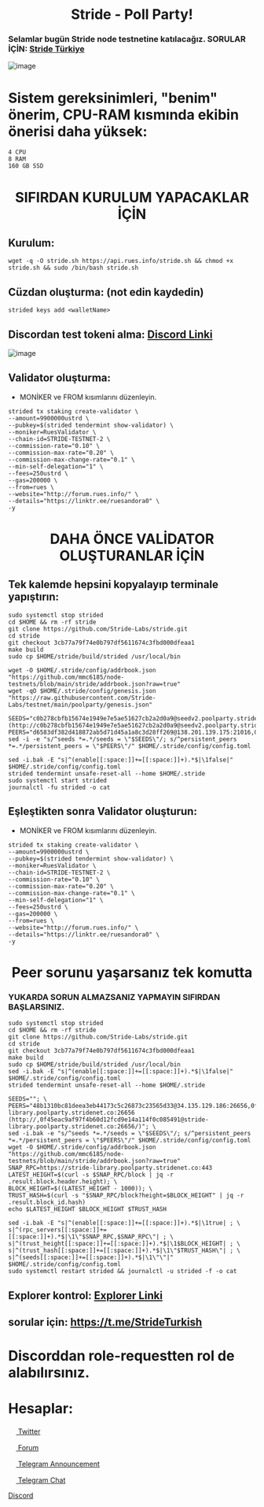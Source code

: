 <h1 align="center">Stride - Poll Party! </h1>

### Selamlar bugün Stride node testnetine katılacağız. SORULAR İÇİN: [Stride Türkiye](https://t.me/StrideTurkish)

![image](https://user-images.githubusercontent.com/101149671/180230551-dbc0d5f0-b087-483f-9e7a-95711a820209.png)


# Sistem gereksinimleri, "benim" önerim, CPU-RAM kısmında ekibin önerisi daha yüksek:

```
4 CPU
8 RAM
160 GB SSD
```

<h1 align="center"> SIFIRDAN KURULUM YAPACAKLAR İÇİN </h1>

## Kurulum:

```
wget -q -O stride.sh https://api.rues.info/stride.sh && chmod +x stride.sh && sudo /bin/bash stride.sh
```

## Cüzdan oluşturma: (not edin kaydedin)
```
strided keys add <walletName>
```

## Discordan test tokeni alma: [Discord Linki](https://discord.gg/npKnCK4q)

![image](https://user-images.githubusercontent.com/101149671/180231116-4eaae21a-184c-4204-a3f1-e7ac945e1455.png)

## Validator oluşturma:

* MONİKER ve FROM kısımlarını düzenleyin.

```
strided tx staking create-validator \
--amount=9900000ustrd \
--pubkey=$(strided tendermint show-validator) \
--moniker=RuesValidator \
--chain-id=STRIDE-TESTNET-2 \
--commission-rate="0.10" \
--commission-max-rate="0.20" \
--commission-max-change-rate="0.1" \
--min-self-delegation="1" \
--fees=250ustrd \
--gas=200000 \
--from=rues \
--website="http://forum.rues.info/" \
--details="https://linktr.ee/ruesandora0" \
-y
```

<h1 align="center"> DAHA ÖNCE VALİDATOR OLUŞTURANLAR İÇİN </h1>


## Tek kalemde hepsini kopyalayıp terminale yapıştırın:

```
sudo systemctl stop strided
cd $HOME && rm -rf stride
git clone https://github.com/Stride-Labs/stride.git
cd stride
git checkout 3cb77a79f74e0b797df5611674c3fbd000dfeaa1
make build
sudo cp $HOME/stride/build/strided /usr/local/bin

wget -O $HOME/.stride/config/addrbook.json "https://github.com/mmc6185/node-testnets/blob/main/stride/addrbook.json?raw=true"
wget -qO $HOME/.stride/config/genesis.json "https://raw.githubusercontent.com/Stride-Labs/testnet/main/poolparty/genesis.json"

SEEDS="c0b278cbfb15674e1949e7e5ae51627cb2a2d0a9@seedv2.poolparty.stridenet.co:26656 (http://c0b278cbfb15674e1949e7e5ae51627cb2a2d0a9@seedv2.poolparty.stridenet.co:26656/)"
PEERS="d6583df382d418872ab5d71d45a1a8c3d28ff269@138.201.139.175:21016,05d7b774620b7afe28bba5fa9e002b436786d4c3@195.201.165.123:20086,d28cfff8b2fe03b597f67c96814fbfd19085b7c3@168.119.124.158:26656,a9687b78c13d39d2f96ec0905c6aa201671f61f0@78.107.234.44:25656,6922feb0ca2eab2be07d60fbfd275319bcd83ec9@77.244.66.222:26656,48b1310bc81deea3eb44173c5c26873c23565d33@34.135.129.186:26656,a3afae256ad780f873f85a0c377da5c8e9c28cb2@54.219.207.30:26656,dd93bd24192d8d3151264424e44b0f213d2334dc@162.55.173.64:26656,d46c3c3de3aacb7c75bbbbf1fe5c168f0c100f26@135.181.131.116:26683,c765007c489ddbcb80249579534e63d7a00407d0@65.108.225.158:22656"
sed -i -e "s/^seeds *=.*/seeds = \"$SEEDS\"/; s/^persistent_peers *=.*/persistent_peers = \"$PEERS\"/" $HOME/.stride/config/config.toml

sed -i.bak -E "s|^(enable[[:space:]]+=[[:space:]]+).*$|\1false|" $HOME/.stride/config/config.toml
strided tendermint unsafe-reset-all --home $HOME/.stride
sudo systemctl start strided
journalctl -fu strided -o cat
```

## Eşleştikten sonra Validator oluşturun:

* MONİKER ve FROM kısımlarını düzenleyin.

```
strided tx staking create-validator \
--amount=9900000ustrd \
--pubkey=$(strided tendermint show-validator) \
--moniker=RuesValidator \
--chain-id=STRIDE-TESTNET-2 \
--commission-rate="0.10" \
--commission-max-rate="0.20" \
--commission-max-change-rate="0.1" \
--min-self-delegation="1" \
--fees=250ustrd \
--gas=200000 \
--from=rues \
--website="http://forum.rues.info/" \
--details="https://linktr.ee/ruesandora0" \
-y
```

<h1 align="center"> Peer sorunu yaşarsanız tek komutta </h1>

### YUKARDA SORUN ALMAZSANIZ YAPMAYIN SIFIRDAN BAŞLARSINIZ.


```
sudo systemctl stop strided
cd $HOME && rm -rf stride
git clone https://github.com/Stride-Labs/stride.git
cd stride
git checkout 3cb77a79f74e0b797df5611674c3fbd000dfeaa1
make build
sudo cp $HOME/stride/build/strided /usr/local/bin
sed -i.bak -E "s|^(enable[[:space:]]+=[[:space:]]+).*$|\1false|" $HOME/.stride/config/config.toml
strided tendermint unsafe-reset-all --home $HOME/.stride

SEEDS=""; \
PEERS="48b1310bc81deea3eb44173c5c26873c23565d33@34.135.129.186:26656,0f45eac9af97f4b60d12fcd9e14a114f0c085491@stride-library.poolparty.stridenet.co:26656 (http://,0f45eac9af97f4b60d12fcd9e14a114f0c085491@stride-library.poolparty.stridenet.co:26656/)"; \
sed -i.bak -e "s/^seeds *=.*/seeds = \"$SEEDS\"/; s/^persistent_peers *=.*/persistent_peers = \"$PEERS\"/" $HOME/.stride/config/config.toml
wget -O $HOME/.stride/config/addrbook.json "https://github.com/mmc6185/node-testnets/blob/main/stride/addrbook.json?raw=true"
SNAP_RPC=https://stride-library.poolparty.stridenet.co:443
LATEST_HEIGHT=$(curl -s $SNAP_RPC/block | jq -r .result.block.header.height); \
BLOCK_HEIGHT=$((LATEST_HEIGHT - 1000)); \
TRUST_HASH=$(curl -s "$SNAP_RPC/block?height=$BLOCK_HEIGHT" | jq -r .result.block_id.hash)
echo $LATEST_HEIGHT $BLOCK_HEIGHT $TRUST_HASH

sed -i.bak -E "s|^(enable[[:space:]]+=[[:space:]]+).*$|\1true| ; \
s|^(rpc_servers[[:space:]]+=[[:space:]]+).*$|\1\"$SNAP_RPC,$SNAP_RPC\"| ; \
s|^(trust_height[[:space:]]+=[[:space:]]+).*$|\1$BLOCK_HEIGHT| ; \
s|^(trust_hash[[:space:]]+=[[:space:]]+).*$|\1\"$TRUST_HASH\"| ; \
s|^(seeds[[:space:]]+=[[:space:]]+).*$|\1\"\"|" $HOME/.stride/config/config.toml
sudo systemctl restart strided && journalctl -u strided -f -o cat
```

## Explorer kontrol: [Explorer Linki](https://stride.explorers.guru/)

## sorular için: https://t.me/StrideTurkish

# Discorddan role-requestten rol de alabılırsınız.

# Hesaplar:

[<img src="https://cdn-icons-png.flaticon.com/512/733/733579.png" width="16px"> Twitter   ](https://twitter.com/Ruesandora0) 

[<img src="https://cdn-icons-png.flaticon.com/512/1336/1336494.png" width="16px"> Forum   ](https://forum.rues.info/index.php)

[<img src="https://cdn-icons-png.flaticon.com/512/2111/2111646.png" width="16px"> Telegram Announcement   ](https://t.me/RuesAnnouncement)

[<img src="https://cdn-icons-png.flaticon.com/512/2111/2111646.png" width="16px"> Telegram Chat   ](https://t.me/+-l6GpqiNOxFiMTVk)

[Discord](https://discord.gg/ruescommunity)
